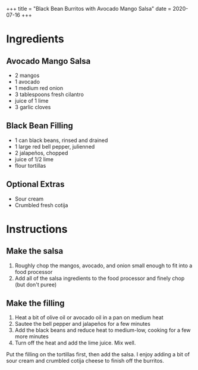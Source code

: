 +++
title = "Black Bean Burritos with Avocado Mango Salsa"
date = 2020-07-16
+++
# Ingredients

## Avocado Mango Salsa

-   2 mangos
-   1 avocado
-   1 medium red onion
-   3 tablespoons fresh cilantro
-   juice of 1 lime
-   3 garlic cloves

## Black Bean Filling

-   1 can black beans, rinsed and drained
-   1 large red bell pepper, julienned
-   2 jalapeños, chopped
-   juice of 1/2 lime
-   flour tortillas

## Optional Extras

-   Sour cream
-   Crumbled fresh cotija

# Instructions

## Make the salsa

1. Roughly chop the mangos, avocado, and onion small enough to fit into a food processor
2. Add all of the salsa ingredients to the food processor and finely chop (but don't puree)

## Make the filling

1. Heat a bit of olive oil or avocado oil in a pan on medium heat
2. Sautee the bell pepper and jalapeños for a few minutes
3. Add the black beans and reduce heat to medium-low, cooking for a few more minutes
4. Turn off the heat and add the lime juice. Mix well.

Put the filling on the tortillas first, then add the salsa. I enjoy adding a bit of sour cream and crumbled cotija cheese to finish off the burritos.
